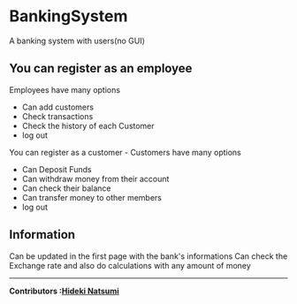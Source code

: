 # BankingSystem
A banking system with users(no GUI)

You can register as an employee
-
Employees have many options
<ul>
   <li>Can add customers</li>
   <li>Check transactions</li>
   <li>Check the history of each Customer</li>
   <li>log out</li>
  </ul>
  You can register as a customer
-
Customers have many options
  <ul>
   <li>Can Deposit Funds</li>
   <li>Can withdraw money from their account</li>
   <li>Can check their balance</li>
  <li>Can transfer money to other members</li>
   <li>log out</li>
  </ul>
  
  Information
  -
  
  Can be updated in the first page with the bank's informations 
  Can check the Exchange rate and also do calculations with any amount of money
  
  ---
<strong>Contributors :[Hideki Natsumi](https://github.com/HidekiNatsumi) 

